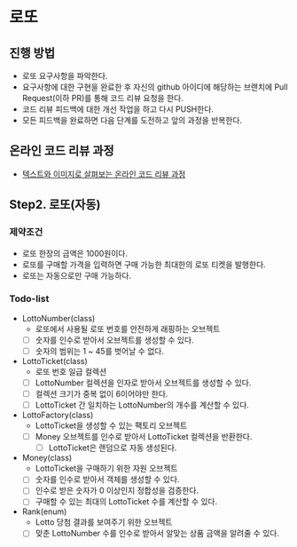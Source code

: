 # 로또
## 진행 방법
* 로또 요구사항을 파악한다.
* 요구사항에 대한 구현을 완료한 후 자신의 github 아이디에 해당하는 브랜치에 Pull Request(이하 PR)를 통해 코드 리뷰 요청을 한다.
* 코드 리뷰 피드백에 대한 개선 작업을 하고 다시 PUSH한다.
* 모든 피드백을 완료하면 다음 단계를 도전하고 앞의 과정을 반복한다.

## 온라인 코드 리뷰 과정
* [텍스트와 이미지로 살펴보는 온라인 코드 리뷰 과정](https://github.com/next-step/nextstep-docs/tree/master/codereview)

## Step2. 로또(자동)
### 제약조건
- 로또 한장의 금액은 1000원이다.
- 로또를 구매할 가격을 입력하면 구매 가능한 최대한의 로또 티켓을 발행한다.
- 로또는 자동으로만 구매 가능하다.

### Todo-list
- LottoNumber(class)
  - 로또에서 사용될 로또 번호를 안전하게 래핑하는 오브젝트
  - [ ] 숫자를 인수로 받아서 오브젝트를 생성할 수 있다.
  - [ ] 숫자의 범위는 1 ~ 45를 벗어날 수 없다.
- LottoTicket(class)
  - 로또 번호 일급 컬렉션
  - [ ] LottoNumber 컬렉션을 인자로 받아서 오브젝트를 생성할 수 있다.
  - [ ] 컬렉션 크기가 중복 없이 6이어야만 한다.
  - [ ] LottoTicket 간 일치하는 LottoNumber의 개수를 계산할 수 있다.
- LottoFactory(class)
  - LottoTicket을 생성할 수 있는 팩토리 오브젝트
  - [ ] Money 오브젝트를 인수로 받아서 LottoTicket 컬렉션을 반환한다.
    - [ ] LottoTicket은 랜덤으로 자동 생성된다.
- Money(class)
  - LottoTicket을 구매하기 위한 자원 오브젝트
  - [ ] 숫자를 인수로 받아서 객체를 생성할 수 있다.
  - [ ] 인수로 받은 숫자가 0 이상인지 정합성을 검증한다.
  - [ ] 구매할 수 있는 최대의 LottoTicket 수를 계산할 수 있다.
- Rank(enum)
  - Lotto 당첨 결과를 보여주기 위한 오브젝트
  - [ ] 맞춘 LottoNumber 수를 인수로 받아서 알맞는 상품 금액을 알려줄 수 있다.